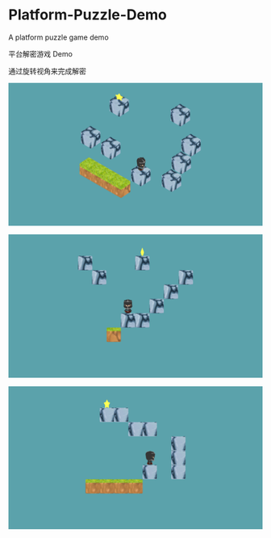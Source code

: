 # Platform-Puzzle-Demo
A platform puzzle game demo

平台解密游戏 Demo

通过旋转视角来完成解密

![img_1](https://github.com/harlan0103/Platform-Puzzle-Demo/blob/main/.assets/img_1.png)

![img_2](https://github.com/harlan0103/Platform-Puzzle-Demo/blob/main/.assets/img_2.png)

![img_3](https://github.com/harlan0103/Platform-Puzzle-Demo/blob/main/.assets/img_3.png)
